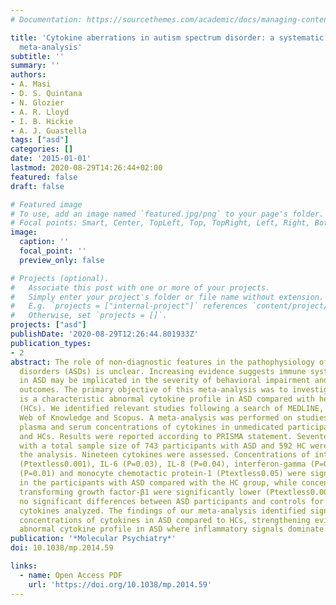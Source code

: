 ```yaml
---
# Documentation: https://sourcethemes.com/academic/docs/managing-content/

title: 'Cytokine aberrations in autism spectrum disorder: a systematic review and
  meta-analysis'
subtitle: ''
summary: ''
authors:
- A. Masi
- D. S. Quintana
- N. Glozier
- A. R. Lloyd
- I. B. Hickie
- A. J. Guastella
tags: ["asd"]
categories: []
date: '2015-01-01'
lastmod: 2020-08-29T14:26:44+02:00
featured: false
draft: false

# Featured image
# To use, add an image named `featured.jpg/png` to your page's folder.
# Focal points: Smart, Center, TopLeft, Top, TopRight, Left, Right, BottomLeft, Bottom, BottomRight.
image:
  caption: ''
  focal_point: ''
  preview_only: false

# Projects (optional).
#   Associate this post with one or more of your projects.
#   Simply enter your project's folder or file name without extension.
#   E.g. `projects = ["internal-project"]` references `content/project/deep-learning/index.md`.
#   Otherwise, set `projects = []`.
projects: ["asd"]
publishDate: '2020-08-29T12:26:44.801933Z'
publication_types:
- 2
abstract: The role of non-diagnostic features in the pathophysiology of autism spectrum
  disorders (ASDs) is unclear. Increasing evidence suggests immune system alterations
  in ASD may be implicated in the severity of behavioral impairment and other developmental
  outcomes. The primary objective of this meta-analysis was to investigate if there
  is a characteristic abnormal cytokine profile in ASD compared with healthy controls
  (HCs). We identified relevant studies following a search of MEDLINE, EMBASE, PsycINFO,
  Web of Knowledge and Scopus. A meta-analysis was performed on studies comparing
  plasma and serum concentrations of cytokines in unmedicated participants with ASD
  and HCs. Results were reported according to PRISMA statement. Seventeen studies
  with a total sample size of 743 participants with ASD and 592 HC were included in
  the analysis. Nineteen cytokines were assessed. Concentrations of interleukin (IL)-1beta
  (Ptextless0.001), IL-6 (P=0.03), IL-8 (P=0.04), interferon-gamma (P=0.02), eotaxin
  (P=0.01) and monocyte chemotactic protein-1 (Ptextless0.05) were significantly higher
  in the participants with ASD compared with the HC group, while concentrations of
  transforming growth factor-β1 were significantly lower (Ptextless0.001). There were
  no significant differences between ASD participants and controls for the other 12
  cytokines analyzed. The findings of our meta-analysis identified significantly altered
  concentrations of cytokines in ASD compared to HCs, strengthening evidence of an
  abnormal cytokine profile in ASD where inflammatory signals dominate.
publication: '*Molecular Psychiatry*'
doi: 10.1038/mp.2014.59

links:
  - name: Open Access PDF
    url: 'https://doi.org/10.1038/mp.2014.59'
---
```

